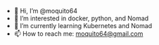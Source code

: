 - 👋 Hi, I’m @moquito64
- 👀 I’m interested in docker, python, and Nomad
- 🌱 I’m currently learning Kubernetes and Nomad
- 📫 How to reach me: moquito64@gmail.com

<!---
moquito64/moquito64 is a ✨ special ✨ repository because its `README.md` (this file) appears on your GitHub profile.
You can click the Preview link to take a look at your changes.
--->
